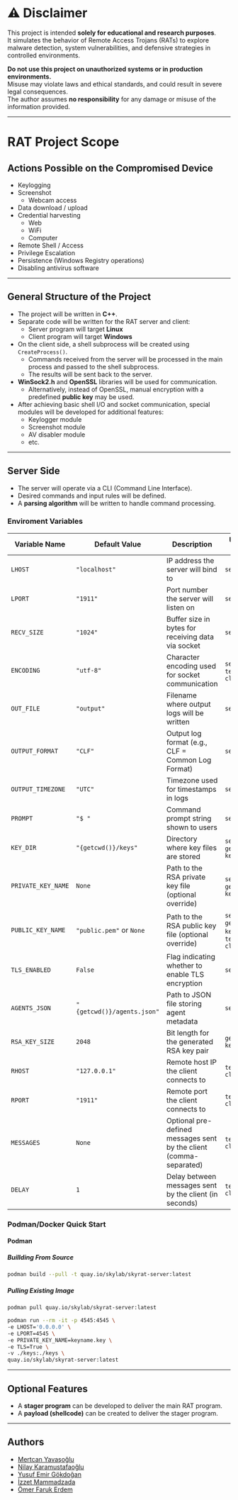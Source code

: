 # ⚠️ Disclaimer

This project is intended **solely for educational and research purposes**.  
It simulates the behavior of Remote Access Trojans (RATs) to explore malware detection, system vulnerabilities, and defensive strategies in controlled environments.

**Do not use this project on unauthorized systems or in production environments.**  
Misuse may violate laws and ethical standards, and could result in severe legal consequences.  
The author assumes **no responsibility** for any damage or misuse of the information provided.

---

# RAT Project Scope

## Actions Possible on the Compromised Device

- Keylogging  
- Screenshot  
  - Webcam access  
- Data download / upload  
- Credential harvesting  
  - Web  
  - WiFi  
  - Computer  
- Remote Shell / Access  
- Privilege Escalation  
- Persistence (Windows Registry operations)  
- Disabling antivirus software  

---

## General Structure of the Project

- The project will be written in **C++**.  
- Separate code will be written for the RAT server and client:  
  - Server program will target **Linux**  
  - Client program will target **Windows**  
- On the client side, a shell subprocess will be created using `CreateProcess()`.  
  - Commands received from the server will be processed in the main process and passed to the shell subprocess.  
  - The results will be sent back to the server.  
- **WinSock2.h** and **OpenSSL** libraries will be used for communication.  
  - Alternatively, instead of OpenSSL, manual encryption with a predefined **public key** may be used.  
- After achieving basic shell I/O and socket communication, special modules will be developed for additional features:  
  - Keylogger module  
  - Screenshot module  
  - AV disabler module  
  - etc.  

---

## Server Side

- The server will operate via a CLI (Command Line Interface).  
- Desired commands and input rules will be defined.  
- A **parsing algorithm** will be written to handle command processing.  

### Enviroment Variables

| Variable Name      | Default Value              | Description                                                        | Used In File(s)                                  |
| ------------------ | -------------------------- | ------------------------------------------------------------------ | ------------------------------------------------ |
| `LHOST`            | `"localhost"`              | IP address the server will bind to                                 | `server.py`                                      |
| `LPORT`            | `"1911"`                   | Port number the server will listen on                              | `server.py`                                      |
| `RECV_SIZE`        | `"1024"`                   | Buffer size in bytes for receiving data via socket                 | `server.py`                                      |
| `ENCODING`         | `"utf-8"`                  | Character encoding used for socket communication                   | `server.py`, `test-client.py`                    |
| `OUT_FILE`         | `"output"`                 | Filename where output logs will be written                         | `server.py`                                      |
| `OUTPUT_FORMAT`    | `"CLF"`                    | Output log format (e.g., CLF = Common Log Format)                  | `server.py`                                      |
| `OUTPUT_TIMEZONE`  | `"UTC"`                    | Timezone used for timestamps in logs                               | `server.py`                                      |
| `PROMPT`           | `"$ "`                     | Command prompt string shown to users                               | `server.py`                                      |
| `KEY_DIR`          | `"{getcwd()}/keys"`        | Directory where key files are stored                               | `server.py`, `generate-key.py`                   |
| `PRIVATE_KEY_NAME` | `None`                     | Path to the RSA private key file (optional override)               | `server.py`, `generate-key.py`                   |
| `PUBLIC_KEY_NAME`  | `"public.pem"` or `None`   | Path to the RSA public key file (optional override)                | `server.py`, `generate-key.py`, `test-client.py` |
| `TLS_ENABLED`      | `False`                    | Flag indicating whether to enable TLS encryption                   | `server.py`                                      |
| `AGENTS_JSON`      | `"{getcwd()}/agents.json"` | Path to JSON file storing agent metadata                           | `server.py`                                      |
| `RSA_KEY_SIZE`     | `2048`                     | Bit length for the generated RSA key pair                          | `generate-key.py`                                |
| `RHOST`            | `"127.0.0.1"`              | Remote host IP the client connects to                              | `test-client.py`                                 |
| `RPORT`            | `"1911"`                   | Remote port the client connects to                                 | `test-client.py`                                 |
| `MESSAGES`         | `None`                     | Optional pre-defined messages sent by the client (comma-separated) | `test-client.py`                                 |
| `DELAY`            | `1`                        | Delay between messages sent by the client (in seconds)             | `test-client.py`                                 |

### Podman/Docker Quick Start

#### Podman

##### Buillding From Source

```bash
podman build --pull -t quay.io/skylab/skyrat-server:latest
```

##### Pulling Existing Image

```bash
podman pull quay.io/skylab/skyrat-server:latest
```

```bash
podman run --rm -it -p 4545:4545 \
-e LHOST='0.0.0.0' \
-e LPORT=4545 \
-e PRIVATE_KEY_NAME=keyname.key \
-e TLS=True \
-v ./keys:./keys \
quay.io/skylab/skyrat-server:latest
```

---

## Optional Features

- A **stager program** can be developed to deliver the main RAT program.  
- A **payload (shellcode)** can be created to deliver the stager program.

---

## Authors

- [Mertcan Yavaşoğlu](https://github.com/MertcanYavasoglu)
- [Nilay Karamustafaoğlu](https://github.com/NilayKaramustafaoglu0)
- [Yusuf Emir Gökdoğan](https://github.com/ygokdogan)
- [İzzet Mammadzada](https://github.com/coduronin)
- [Ömer Faruk Erdem](https://github.com/farukerdem34)
